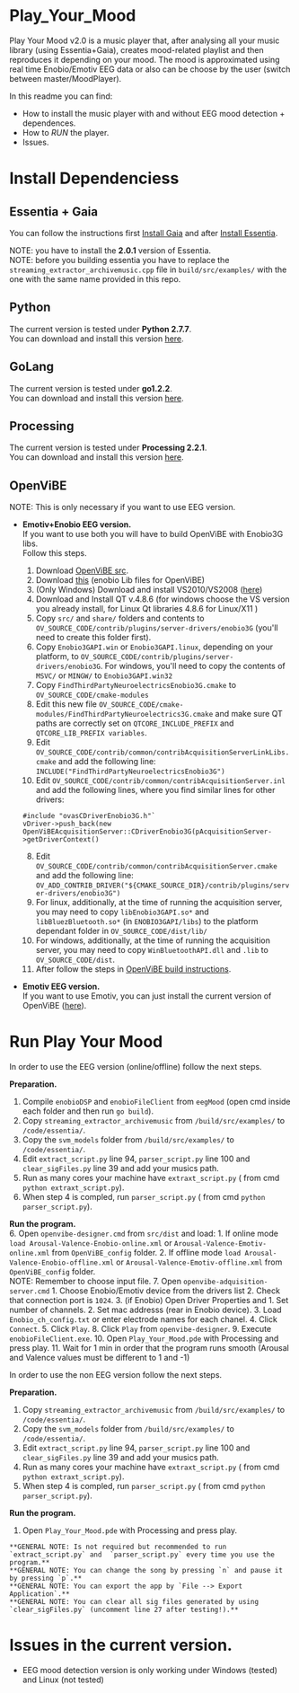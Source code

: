 Play_Your_Mood
==============

Play Your Mood v2.0 is a music player that, after analysing all your music library (using Essentia+Gaia), creates mood-related playlist and then reproduces it depending on your mood. The mood is approximated using real time Enobio/Emotiv EEG data or also can be choose by the user (switch between master/MoodPlayer). 

In this readme you can find:
* How to install the music player with and without EEG mood detection + dependences.
* How to _RUN_ the player.
* Issues.

# Install Dependenciess

## Essentia + Gaia  
You can follow the instructions first [Install Gaia](https://github.com/MTG/gaia/blob/master/README.md) and after [Install  Essentia](http://essentia.upf.edu/documentation/installing.html).

   NOTE: you have to install the **2.0.1** version of Essentia.  
   NOTE: before you building essentia you have to replace the `streaming_extractor_archivemusic.cpp` file in `build/src/examples/` with the one with the same name provided in this repo. 

## Python 
The current version is tested under **Python 2.7.7**.  
You can download and install this version [here](https://www.python.org/download/releases/2.7.7/).

## GoLang 
The current version is tested under **go1.2.2**.  
You can download and install this version [here](http://golang.org/dl/).

## Processing
The current version is tested under **Processing 2.2.1**.  
You can download and install this version [here](https://www.processing.org/download/?processing).

## OpenViBE
   NOTE: This is only necessary if you want to use EEG version.
* **Emotiv+Enobio EEG version.**  
  If you want to use both you will have to build OpenViBE with Enobio3G libs.  
  Follow this steps.  
  1. Download [OpenViBE src](http://openvibe.inria.fr/downloads/).
  1. Download [this](http://www.neuroelectrics.com/sites/neuroelectrics.com/files/enobio/enobio3Gopenvibe-v1.2.1.zip) (enobio Lib files for OpenViBE)  
  2. (Only Windows) Download and install VS2010/VS2008 ([here](http://www.visualstudio.com/en-us/downloads/download-visual-studio-vs#DownloadFamilies_4))
  2. Download and Install QT v.4.8.6 (for windows choose the VS version you already install, for Linux Qt libraries 4.8.6 for Linux/X11 )
  2. Copy `src/` and `share/` folders and contents to `OV_SOURCE_CODE/contrib/plugins/server-drivers/enobio3G` (you'll need to create this folder first).
  3. Copy `Enobio3GAPI.win` or `Enobio3GAPI.linux`, depending on your platform, to `OV_SOURCE_CODE/contrib/plugins/server-drivers/enobio3G`. For windows, you'll need to copy the contents of `MSVC/` or `MINGW/` to `Enobio3GAPI.win32`
  4. Copy `FindThirdPartyNeuroelectricsEnobio3G.cmake` to `OV_SOURCE_CODE/cmake-modules` 
  5. Edit this new file `OV_SOURCE_CODE/cmake-modules/FindThirdPartyNeuroelectrics3G.cmake` and make sure QT paths are correctly set on `QTCORE_INCLUDE_PREFIX` and `QTCORE_LIB_PREFIX variables`.
  6. Edit `OV_SOURCE_CODE/contrib/common/contribAcquisitionServerLinkLibs.cmake` and add the following line:
  `INCLUDE("FindThirdPartyNeuroelectricsEnobio3G")`  
  7. Edit `OV_SOURCE_CODE/contrib/common/contribAcquisitionServer.inl` and add the following lines, where you find similar lines for other drivers:
  ```
  #include "ovasCDriverEnobio3G.h"`
  vDriver->push_back(new OpenViBEAcquisitionServer::CDriverEnobio3G(pAcquisitionServer->getDriverContext()
  ```
  8. Edit `OV_SOURCE_CODE/contrib/common/contribAcquisitionServer.cmake` and add the following line:
  `OV_ADD_CONTRIB_DRIVER("${CMAKE_SOURCE_DIR}/contrib/plugins/server-drivers/enobio3G")`
  9. For linux, additionally, at the time of running the acquisition server, you may need to copy `libEnobio3GAPI.so*` and `libBluezBluetooth.so*` (in `ENOBIO3GAPI/libs`) to the platform dependant folder in `OV_SOURCE_CODE/dist/lib/` 
  10. For windows, additionally, at the time of running the acquisition server, you may need to copy `WinBluetoothAPI.dll` and `.lib` to `OV_SOURCE_CODE/dist`.
  11. After follow the steps in [OpenViBE build instructions](http://openvibe.inria.fr/build-instructions/). 


* **Emotiv EEG version.**  
  If you want to use Emotiv, you can just install the current version of OpenViBE ([here](http://openvibe.inria.fr/downloads/)).

# Run Play Your Mood 
In order to use the EEG version (online/offline) follow the next steps.

**Preparation.**  
  1. Compile `enobioDSP` and `enobioFileClient` from `eegMood` (open cmd inside each folder and then run `go build`).
  1. Copy `streaming_extractor_archivemusic` from `/build/src/examples/` to `/code/essentia/`.
  2. Copy the `svm_models` folder from `/build/src/examples/` to `/code/essentia/`.
  3. Edit `extract_script.py` line 94, `parser_script.py` line 100 and `clear_sigFiles.py` line 39 and add your musics path. 
  4. Run as many cores your machine have `extraxt_script.py` ( from cmd `python extraxt_script.py`).
  5. When step 4 is compled, run `parser_script.py` ( from cmd `python parser_script.py`).

**Run the program.**  
  6. Open `openvibe-designer.cmd` from `src/dist` and load:
    1. If online mode `load Arousal-Valence-Enobio-online.xml` or `Arousal-Valence-Emotiv-online.xml` from `OpenViBE_config` folder.
    2. If offline mode `load Arousal-Valence-Enobio-offline.xml` or `Arousal-Valence-Emotiv-offline.xml` from `OpenViBE_config` folder.  
      NOTE: Remember to choose input file.
  7. Open `openvibe-adquisition-server.cmd`
    1. Choose Enobio/Emotiv device from the drivers list 
    2. Check that connection port is `1024`.
    3. (if Enobio) Open Driver Properties and 
      1. Set number of channels. 
      2. Set mac addresss (rear in Enobio device). 
      3. Load `Enobio_ch_config.txt` or enter electrode names for each chanel.
    4. Click `Connect`.
    5. Click `Play`.
  8. Click `Play` from `openvibe-designer`.
  9. Execute `enobioFileClient.exe`.
  10. Open `Play_Your_Mood.pde` with Processing and press play. 
  11. Wait for 1 min in order that the program runs smooth (Arousal and Valence values must be different to 1 and -1)

In order to use the non EEG version follow the next steps.

**Preparation.**  
  1. Copy `streaming_extractor_archivemusic` from `/build/src/examples/` to `/code/essentia/`.
  2. Copy the `svm_models` folder from `/build/src/examples/` to `/code/essentia/`.
  3. Edit `extract_script.py` line 94, `parser_script.py` line 100 and `clear_sigFiles.py` line 39 and add your musics path. 
  4. Run as many cores your machine have `extraxt_script.py` ( from cmd `python extraxt_script.py`).
  5. When step 4 is compled, run `parser_script.py` ( from cmd `python parser_script.py`).

**Run the program.**  
  1. Open `Play_Your_Mood.pde` with Processing and press play. 

    **GENERAL NOTE: Is not required but recommended to run `extract_script.py` and  `parser_script.py` every time you use the program.**  
    **GENERAL NOTE: You can change the song by pressing `n` and pause it by pressing `p`.**  
    **GENERAL NOTE: You can export the app by `File --> Export Application`.**  
    **GENERAL NOTE: You can clear all sig files generated by using `clear_sigFiles.py` (uncomment line 27 after testing!).**  
    
# Issues in the current version. 
* EEG mood detection version is only working under Windows (tested) and Linux (not tested)

